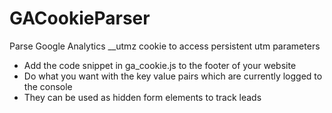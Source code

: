 GACookieParser
==============

Parse Google Analytics __utmz cookie to access persistent utm parameters  
- Add the code snippet in ga_cookie.js to the footer of your website
- Do what you want with the key value pairs which are currently logged to the console
- They can be used as hidden form elements to track leads
